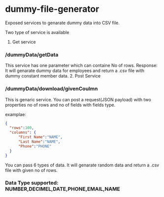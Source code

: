 # dummy-file-generator

Exposed services to genarate dummy data into CSV file.

Two type of service is available
1. Get service
  ### /dummyData/getData
  This service has one parameter which can containe No of rows.
  Response: It will genarate dummy data for employees and return a .csv file with dummy constant member data.
2. Post Service
  ### /dummyData/download/givenCoulmn
  This is genaric service. You can post a request(JSON payload) with two properties no of rows and no of fields with fields type.
  
  examplae: 
  
  ```json 
  {
    "rows":100,
    "columns": {
        "First Name":"NAME",
        "Last Name":"NAME",
        "Phone":"PHONE"
    }
 }
 ```
  You can pass 6 types of data. It will genarate random data and return a .csv file with given no of rows.
  ### Data Type supported: NUMBER,DECIMEL,DATE,PHONE,EMAIL,NAME
